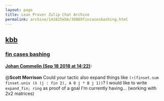```yaml
---
layout: page
title: Lean Prover Zulip Chat Archive 
permalink: archive/141825kbb/38089fincasesbashing.html
---
```


## [kbb](index.html)
### [fin cases bashing](38089fincasesbashing.html)

#### [Johan Commelin (Sep 18 2018 at 14:22)](https://leanprover.zulipchat.com/#narrow/stream/141825-kbb/topic/fin%20cases%20bashing/near/134162462):
@**Scott Morrison** Could your tactic also expand things like `(↑(finset.sum finset.univ (λ (j : fin 2), A 0 j * B j 1))`? I would like to write `expand_fin; ring` as proof of a goal I'm currently having... (working with 2x2 matrices)

